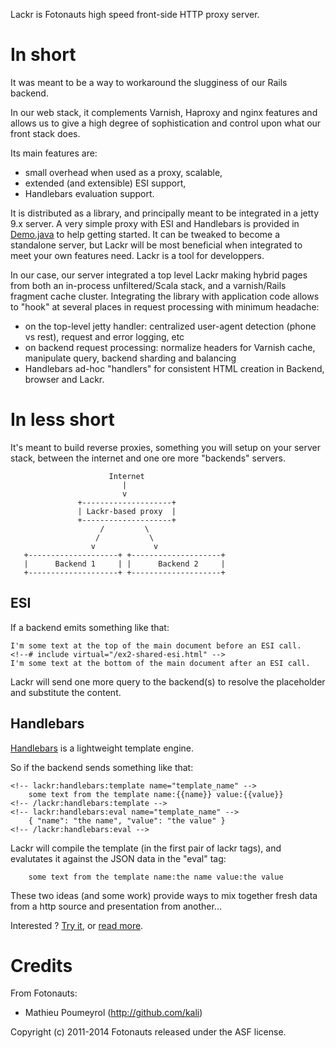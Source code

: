 Lackr is Fotonauts high speed front-side HTTP proxy server.

In short
========

It was meant to be a way to workaround the slugginess of our Rails backend.

In our web stack, it complements Varnish, Haproxy and nginx features and allows
us to give a high degree of sophistication and control upon what our front stack
does.

Its main features are:
- small overhead when used as a proxy, scalable,
- extended (and extensible) ESI support,
- Handlebars evaluation support.

It is distributed as a library, and principally meant to be integrated in a
jetty 9.x server.
A very simple proxy with ESI and Handlebars is provided in
[Demo.java](/src/main/java/com/fotonauts/lackr/Demo.java) to help getting started. It
can be tweaked to become a standalone server, but Lackr will be most beneficial when
integrated to meet your own features need. Lackr is a tool for developpers.

In our case, our server integrated a top level Lackr making hybrid pages from both
an in-process unfiltered/Scala stack, and a varnish/Rails fragment cache cluster.
Integrating the library with application code allows to "hook" at several places in
request processing with minimum headache:
- on the top-level jetty handler: centralized user-agent detection (phone vs rest),
  request and error logging, etc
- on backend request processing: normalize headers for Varnish cache, manipulate query,
  backend sharding and balancing
- Handlebars ad-hoc "handlers" for consistent HTML creation in Backend, browser and
  Lackr.

In less short
=============

It's meant to build reverse proxies, something you will setup on your server stack,
between the internet and one ore more "backends" servers.

                          Internet
                             |
                             v
                   +--------------------+
                   | Lackr-based proxy  |
                   +--------------------+
                        /         \
                       /           \
                      v             v
       +--------------------+ +--------------------+
       |      Backend 1     | |      Backend 2     |
       +--------------------+ +--------------------+

ESI
---

If a backend emits something like that:

```
I'm some text at the top of the main document before an ESI call.
<!--# include virtual="/ex2-shared-esi.html" -->
I'm some text at the bottom of the main document after an ESI call.
```

Lackr will send one more query to the backend(s) to resolve the placeholder and
substitute the content.

Handlebars
----------

[Handlebars](http://handlebarsjs.com/) is a lightweight template engine.

So if the backend sends something like that:

```
<!-- lackr:handlebars:template name="template_name" -->
    some text from the template name:{{name}} value:{{value}}
<!-- /lackr:handlebars:template -->
<!-- lackr:handlebars:eval name="template_name" -->
    { "name": "the name", "value": "the value" }
<!-- /lackr:handlebars:eval -->
```

Lackr will compile the template (in the first pair of lackr tags), and evalutates
it against the JSON data in the "eval" tag:

```
    some text from the template name:the name value:the value
```

These two ideas (and some work) provide ways to mix together fresh data from a http source and
presentation from another...

Interested ? [Try it](/doc/getting-started.md), or [read more](/doc/history.md).

Credits
=======

From Fotonauts:

- Mathieu Poumeyrol (http://github.com/kali)

Copyright (c) 2011-2014 Fotonauts released under the ASF license.
